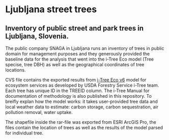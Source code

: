 # Ljubljana street trees
## Inventory of public street and park trees in Ljubljana, Slovenia.

The public company SNAGA in Ljubljana runs an inventory of trees in public domain for management purposes and they generously provided the baseline data for the analysis that went into the i-Tree Eco model (Tree specise, tree DBH) as well as the geographical coordinates of tree locations.

CVS file contains the exported results from [i-Tree Eco v6](itretools.org) model for ecosystem services as developed by USDA Forestry Service i-Tree team. Each tree has unique ID in the TREEID column. The i-Tree Manual for documentation of methodology is also published in this repository. To breifly explan how the model works: it takes user-provided tree data and local weather data to estimate: carbon storage, carbon sequestration, air pollution removal, water uptake.

The shapefile inside the rar-file was exported from ESRI ArcGIS Pro, the files contain the location of trees as well as the results of the model parsed for individual tree.
